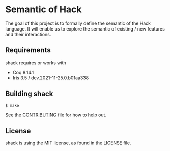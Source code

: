 # Semantic of Hack

The goal of this project is to formally define the semantic of the Hack language.
It will enable us to explore the semantic of existing / new features and their interactions.

## Requirements
shack requires or works with
* Coq 8.14.1
* Iris 3.5 / dev.2021-11-25.0.b01aa338

## Building shack
```
$ make
```

See the [CONTRIBUTING](CONTRIBUTING.md) file for how to help out.


## License
shack is using the MIT license, as found in the LICENSE file.
